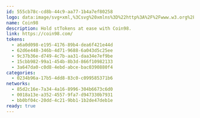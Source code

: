 ```yaml
---
id: 555cb78c-cd8b-44c9-aa77-1b4a7ef80258
logo: data:image/svg+xml,%3Csvg%20xmlns%3D%22http%3A%2F%2Fwww.w3.org%2F2000%2Fsvg%22%20width%3D%2248%22%20height%3D%2248%22%20fill%3D%22none%22%3E%3Ccircle%20cx%3D%2224%22%20cy%3D%2224%22%20r%3D%2224%22%20fill%3D%22url(%23a)%22%2F%3E%3Cpath%20fill%3D%22%23252525%22%20d%3D%22M16.16%2011.984a7.497%207.497%200%201%200%207.502%207.503%207.507%207.507%200%200%200-7.502-7.503Zm0%2011.922a4.423%204.423%200%201%201%204.423-4.423%204.438%204.438%200%200%201-4.423%204.423Zm22.099-5.509a6.31%206.31%200%200%201-.788%203.068%208.61%208.61%200%200%200-2.691-1.484%203.337%203.337%200%201%200-6.275-1.584%203.238%203.238%200%200%200%20.4%201.584%208.62%208.62%200%200%200-2.692%201.484%206.405%206.405%200%200%201%205.631-9.48%206.422%206.422%200%200%201%206.415%206.412Zm-6.415%202.596a7.496%207.496%200%201%200%207.49%207.504%207.512%207.512%200%200%200-7.49-7.504Zm0%2011.913a4.417%204.417%200%201%201%20.012-8.834%204.417%204.417%200%200%201-.012%208.834Zm-9.27-3.335a6.417%206.417%200%201%201-12.833%200h3.08a3.337%203.337%200%200%200%206.674%200h3.08Z%22%2F%3E%3Cdefs%3E%3ClinearGradient%20id%3D%22a%22%20x1%3D%2245.553%22%20x2%3D%223.111%22%20y1%3D%222.447%22%20y2%3D%2244.889%22%20gradientUnits%3D%22userSpaceOnUse%22%3E%3Cstop%20stop-color%3D%22%23F1D961%22%2F%3E%3Cstop%20offset%3D%221%22%20stop-color%3D%22%23CDA146%22%2F%3E%3C%2FlinearGradient%3E%3C%2Fdefs%3E%3C%2Fsvg%3E
name: Coin98
description: Hold stTokens at ease with Coin98.
link: https://coin98.com/
tokens:
  - a6a0d098-e195-4176-89b4-dea6f421e44d
  - 62d6e448-346b-4d71-9688-6a043d5c25ee
  - 9c37b36e-d749-4c7b-aa31-daa34e7ef9be
  - 15cbb982-99a1-454b-8b3d-866f10982133
  - 3a647da0-c0d8-4ebd-abce-bac0390880f4
categories:
  - 0234b96a-17b5-4dd8-83c0-c099585371b6
networks:
  - 85d2c16e-7a34-4a16-8996-304b6673c6d0
  - 0018a13e-a352-4557-9fa7-d947330b7931
  - bb0bf04c-20dd-4c21-9bb1-1b2de47deb1e
ready: true
---
```


